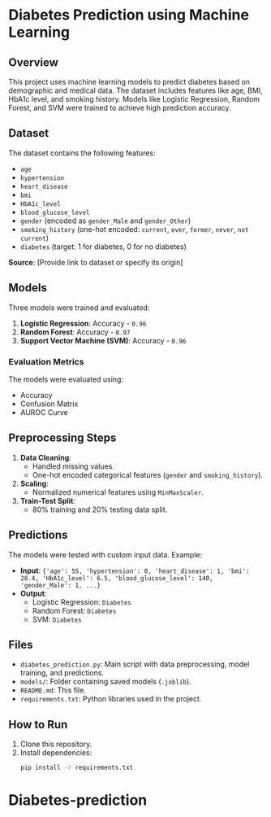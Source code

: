 # Diabetes Prediction using Machine Learning

## Overview
This project uses machine learning models to predict diabetes based on demographic and medical data. The dataset includes features like age, BMI, HbA1c level, and smoking history. Models like Logistic Regression, Random Forest, and SVM were trained to achieve high prediction accuracy.

## Dataset
The dataset contains the following features:
- `age`
- `hypertension`
- `heart_disease`
- `bmi`
- `HbA1c_level`
- `blood_glucose_level`
- `gender` (encoded as `gender_Male` and `gender_Other`)
- `smoking_history` (one-hot encoded: `current`, `ever`, `former`, `never`, `not current`)
- `diabetes` (target: 1 for diabetes, 0 for no diabetes)

**Source**: [Provide link to dataset or specify its origin]

## Models
Three models were trained and evaluated:
1. **Logistic Regression**: Accuracy - `0.96`
2. **Random Forest**: Accuracy - `0.97`
3. **Support Vector Machine (SVM)**: Accuracy - `0.96`

### Evaluation Metrics
The models were evaluated using:
- Accuracy
- Confusion Matrix
- AUROC Curve

## Preprocessing Steps
1. **Data Cleaning**:
   - Handled missing values.
   - One-hot encoded categorical features (`gender` and `smoking_history`).
2. **Scaling**:
   - Normalized numerical features using `MinMaxScaler`.
3. **Train-Test Split**:
   - 80% training and 20% testing data split.

## Predictions
The models were tested with custom input data. Example:
- **Input**: `{'age': 55, 'hypertension': 0, 'heart_disease': 1, 'bmi': 28.4, 'HbA1c_level': 6.5, 'blood_glucose_level': 140, 'gender_Male': 1, ...}`
- **Output**: 
  - Logistic Regression: `Diabetes`
  - Random Forest: `Diabetes`
  - SVM: `Diabetes`

## Files
- `diabetes_prediction.py`: Main script with data preprocessing, model training, and predictions.
- `models/`: Folder containing saved models (`.joblib`).
- `README.md`: This file.
- `requirements.txt`: Python libraries used in the project.

## How to Run
1. Clone this repository.
2. Install dependencies:
   ```bash
   pip install -r requirements.txt
# Diabetes-prediction
